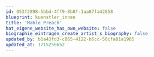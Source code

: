 ```yaml
---
id: 053f2898-5bbd-4ff9-8b8f-1aa87fa42858
blueprint: kuenstler_innen
title: 'Mable Preach'
hat_eigene_website_has_own_website: false
biographie_eintragen_create_artist_s_biography: false
updated_by: b1a43fd3-c865-4122-b6cc-50cfa81a1985
updated_at: 1715256652
---
```

